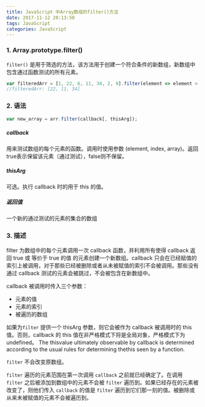 ```yaml
---
title: JavaScript 中Array数组的filter()方法
date: 2017-11-12 20:13:50
tags: JavaScript
categories: JavaScript
---
```


### 1. Array.prototype.filter()

`filter()` 是用于筛选的方法，该方法用于创建一个符合条件的新数组，新数组中包含通过函数测试的所有元素。

```javascript
var filteredArr = [1, 22, 6, 11, 34, 2, 9].filter(element => element > 9);
//filteredArr: [22, 11, 34]
```





### 2. 语法

```javascript
var new_array = arr.filter(callback[, thisArg]);
```

##### callback

用来测试数组的每个元素的函数。调用时使用参数 (element, index, array)。返回true表示保留该元素（通过测试），false则不保留。

##### thisArg

可选。执行 callback 时的用于 this 的值。

##### 返回值

一个新的通过测试的元素的集合的数组

### 3. 描述

filter 为数组中的每个元素调用一次 callback 函数，并利用所有使得 callback 返回 true 或 等价于 true 的值 的元素创建一个新数组。callback 只会在已经赋值的索引上被调用，对于那些已经被删除或者从未被赋值的索引不会被调用。那些没有通过 callback 测试的元素会被跳过，不会被包含在新数组中。

callback 被调用时传入三个参数：

- 元素的值
- 元素的索引
- 被遍历的数组

如果为`filter` 提供一个 thisArg 参数，则它会被作为 callback 被调用时的 this 值。否则，callback 的 this 值在非严格模式下将是全局对象，严格模式下为 undefined。
The thisvalue ultimately observable by callback is determined according to the usual rules for determining thethis seen by a function.

`filter` 不会改变原数组。

`filter` 遍历的元素范围在第一次调用 `callback` 之前就已经确定了。在调用 `filter` 之后被添加到数组中的元素不会被 `filter` 遍历到。如果已经存在的元素被改变了，则他们传入 `callback` 的值是 `filter` 遍历到它们那一刻的值。被删除或从来未被赋值的元素不会被遍历到。
